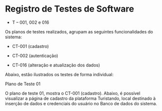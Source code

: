 # Registro de Testes de Software

- T – 001, 002 e 016 

Os planos de testes realizados, agrupam as seguintes funcionalidades do sistema: 

- CT-001 (cadastro) 

- CT-002 (autenticação)  

- CT-016 (alteração e atualização dos dados) 

Abaixo, estão ilustrados os testes de forma individual:

Plano de Teste 01 

O plano de teste 01, mostra o CT-001 (cadastro). Abaixo, é possível visualizar a página de cadastro da plataforma Turistando, local destinado à inserção de dados e credenciais do usuário no Banco de dados do sistema. 


